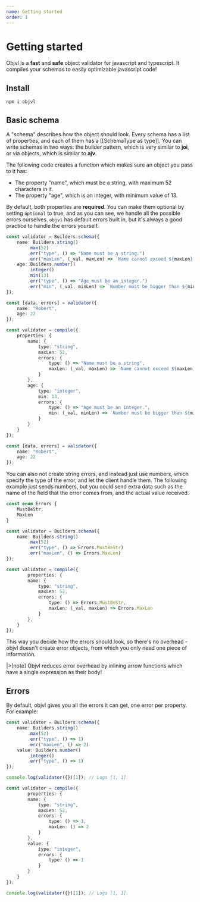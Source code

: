 ```yaml
---
name: Getting started
order: 1
---
```


# Getting started

Objvl is a **fast** and **safe** object validator for javascript and typescript. It compiles your schemas to easily optimizable javascript code!

## Install

```
npm i objvl
```

## Basic schema

A "schema" describes how the object should look. Every schema has a list of properties, and each of them has a [[SchemaType as type]]. You can write schemas in two ways: the builder pattern, which is very similar to **joi**, or via objects, which is similar to **ajv**. 

The following code creates a function which makes sure an object you pass to it has:
- The property "name", which must be a string, with maximum 52 characters in it.
- The property "age", which is an integer, with minimum value of 13.

By default, both properties are **required**. You can make them optional by setting `optional` to true, and as you can see, we handle all the possible errors ourselves. `objvl` has default errors built in, but it's always a good practice to handle the errors yourself.

```ts --Builders
const validator = Builders.schema({
    name: Builders.string()
        .max(52)
        .err("type", () => "Name must be a string.")
        .err("maxLen", (_val, maxLen) => `Name cannot exceed ${maxLen} characters.`)
    age: Builders.number()
        .integer()
        .min(13)
        .err("type", () => "Age must be an integer.")
        .err("min", (_val, minLen) => `Number must be bigger than ${minLen}`)
});

const [data, errors] = validator({
    name: "Robert",
    age: 22
});
```
```ts --Objects
const validator = compile({
    properties: {
        name: {
            type: "string",
            maxLen: 52,
            errors: {
                type: () => "Name must be a string",
                maxLen: (_val, maxLen) => `Name cannot exceed ${maxLen} characters.`
            }
        },
        age: {
            type: "integer",
            min: 13,
            errors: {
                type: () => "Age must be an integer.",
                min: (_val, minLen) => `Number must be bigger than ${minLen}`
            }
        }
    }
});

const [data, errors] = validator({
    name: "Robert",
    age: 22
});
```

You can also not create string errors, and instead just use numbers, which specify the type of the error, and let the client handle them. The following example just sends numbers, but you could send extra data such as the name of the field that the error comes from, and the actual value received.

```ts
const enum Errors {
    MustBeStr,
    MaxLen
}
```

```ts --Builders
const validator = Builders.schema({
    name: Builders.string()
        .max(52)
        .err("type", () => Errors.MustBeStr)
        .err("maxLen", () => Errors.MaxLen)
});
```
```ts --Objects
const validator = compile({
        properties: {
        name: {
            type: "string",
            maxLen: 52,
            errors: {
                type: () => Errors.MustBeStr,
                maxLen: (_val, maxLen) => Errors.MaxLen
            }
        },
    }
});
```

This way you decide how the errors should look, so there's no overhead - objvl doesn't create error objects, from which you only need one piece of information. 

|>[note] Objvl reduces error overhead by inlining arrow functions which have a single expression as their body!

## Errors

By default, objvl gives you all the errors it can get, one error per property. For example:

```ts --Builders
const validator = Builders.schema({
    name: Builders.string()
        .max(52)
        .err("type", () => 1)
        .err("maxLen", () => 2)
    value: Builders.number()
        .integer()
        .err("type", () => 1)
});

console.log(validator({})[1]); // Logs [1, 1]
```
```ts --Objects
const validator = compile({
        properties: {
        name: {
            type: "string",
            maxLen: 52,
            errors: {
                type: () => 1,
                maxLen: () => 2
            }
        },
        value: {
            type: "integer",
            errors: {
                type: () => 1
            }
        }
    }
});

console.log(validator({})[1]); // Logs [1, 1]
```
